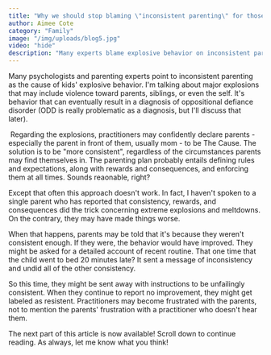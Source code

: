 ```yaml
---
title: "Why we should stop blaming \"inconsistent parenting\" for those epic meltdowns"
author: Aimee Cote
category: "Family"
image: "/img/uploads/blog5.jpg"
video: "hide"
description: "Many experts blame explosive behavior on inconsistent parenting, but strict consistency often fails and can even worsen epic meltdowns."
---
```

<p>Many psychologists and parenting experts point to inconsistent parenting as the cause of kids&apos; explosive behavior. I&apos;m talking about major explosions that may include violence toward parents, siblings, or even the self. It&apos;s behavior that can eventually result in a diagnosis of oppositional defiance disorder (ODD is really problematic as a diagnosis, but I&apos;ll discuss that later).&nbsp;</p><p>&nbsp;Regarding the explosions, practitioners may confidently declare parents - especially the parent in front of them, usually mom - to be The Cause. The solution is to be &quot;more consistent&quot;, regardless of the circumstances parents may find themselves in. The parenting plan probably entails defining rules and expectations, along with rewards and consequences, and enforcing them at all times. Sounds reaonable, right?&nbsp;</p><p>Except that often this approach doesn&apos;t work. In fact, I haven&apos;t spoken to a single parent who has reported that consistency, rewards, and consequences did the trick concerning extreme explosions and meltdowns. On the contrary, they may have made things worse.&nbsp;</p><p>When that happens, parents may be told that it&apos;s because they weren&apos;t consistent enough. If they were, the behavior would have improved. They might be asked for a detailed account of recent routine. That one time that the child went to bed 20 minutes late? It sent a message of inconsistency and undid all of the other consistency.&nbsp;</p><p>So this time, they might be sent away with instructions to be unfailingly consistent. When they continue to report no improvement, they might get labeled as resistent. Practitioners may become frustrated with the parents, not to mention the parents&apos; frustration with a practitioner who doesn&apos;t hear them.&nbsp;</p><p>The next part of this article is now available! Scroll down to continue reading. As always, let me know what you think!</p>
